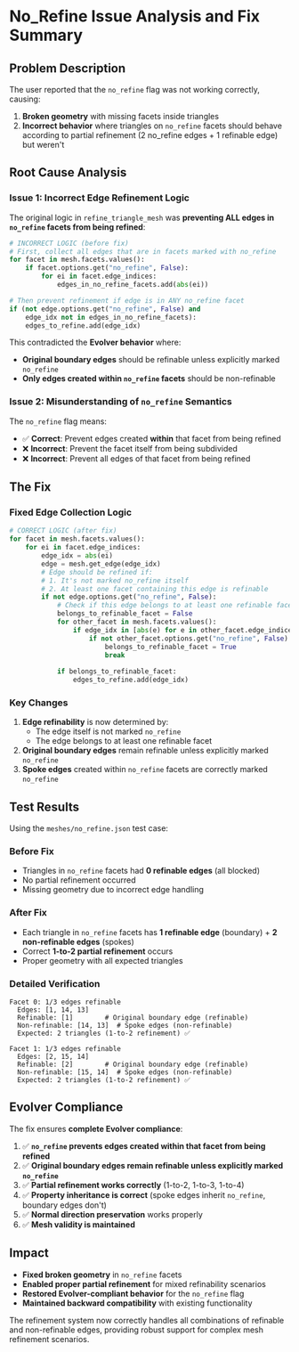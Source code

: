 # No_Refine Issue Analysis and Fix Summary

## Problem Description

The user reported that the `no_refine` flag was not working correctly, causing:
1. **Broken geometry** with missing facets inside triangles
2. **Incorrect behavior** where triangles on `no_refine` facets should behave according to partial refinement (2 no_refine edges + 1 refinable edge) but weren't

## Root Cause Analysis

### Issue 1: Incorrect Edge Refinement Logic
The original logic in `refine_triangle_mesh` was **preventing ALL edges in `no_refine` facets from being refined**:

```python
# INCORRECT LOGIC (before fix)
# First, collect all edges that are in facets marked with no_refine
for facet in mesh.facets.values():
    if facet.options.get("no_refine", False):
        for ei in facet.edge_indices:
            edges_in_no_refine_facets.add(abs(ei))

# Then prevent refinement if edge is in ANY no_refine facet
if (not edge.options.get("no_refine", False) and 
    edge_idx not in edges_in_no_refine_facets):
    edges_to_refine.add(edge_idx)
```

This contradicted the **Evolver behavior** where:
- **Original boundary edges** should be refinable unless explicitly marked `no_refine`
- **Only edges created within `no_refine` facets** should be non-refinable

### Issue 2: Misunderstanding of `no_refine` Semantics
The `no_refine` flag means:
- ✅ **Correct**: Prevent edges created **within** that facet from being refined
- ❌ **Incorrect**: Prevent the facet itself from being subdivided
- ❌ **Incorrect**: Prevent all edges of that facet from being refined

## The Fix

### Fixed Edge Collection Logic
```python
# CORRECT LOGIC (after fix)
for facet in mesh.facets.values():
    for ei in facet.edge_indices:
        edge_idx = abs(ei)
        edge = mesh.get_edge(edge_idx)
        # Edge should be refined if:
        # 1. It's not marked no_refine itself
        # 2. At least one facet containing this edge is refinable
        if not edge.options.get("no_refine", False):
            # Check if this edge belongs to at least one refinable facet
            belongs_to_refinable_facet = False
            for other_facet in mesh.facets.values():
                if edge_idx in [abs(e) for e in other_facet.edge_indices]:
                    if not other_facet.options.get("no_refine", False):
                        belongs_to_refinable_facet = True
                        break
            
            if belongs_to_refinable_facet:
                edges_to_refine.add(edge_idx)
```

### Key Changes
1. **Edge refinability** is now determined by:
   - The edge itself is not marked `no_refine`
   - The edge belongs to at least one refinable facet
2. **Original boundary edges** remain refinable unless explicitly marked `no_refine`
3. **Spoke edges** created within `no_refine` facets are correctly marked `no_refine`

## Test Results

Using the `meshes/no_refine.json` test case:

### Before Fix
- Triangles in `no_refine` facets had **0 refinable edges** (all blocked)
- No partial refinement occurred
- Missing geometry due to incorrect edge handling

### After Fix
- Each triangle in `no_refine` facets has **1 refinable edge** (boundary) + **2 non-refinable edges** (spokes)
- Correct **1-to-2 partial refinement** occurs
- Proper geometry with all expected triangles

### Detailed Verification
```
Facet 0: 1/3 edges refinable
  Edges: [1, 14, 13]
  Refinable: [1]        # Original boundary edge (refinable)
  Non-refinable: [14, 13]  # Spoke edges (non-refinable)
  Expected: 2 triangles (1-to-2 refinement) ✅

Facet 1: 1/3 edges refinable
  Edges: [2, 15, 14]
  Refinable: [2]        # Original boundary edge (refinable)
  Non-refinable: [15, 14]  # Spoke edges (non-refinable)
  Expected: 2 triangles (1-to-2 refinement) ✅
```

## Evolver Compliance

The fix ensures **complete Evolver compliance**:

1. ✅ **`no_refine` prevents edges created within that facet from being refined**
2. ✅ **Original boundary edges remain refinable unless explicitly marked `no_refine`**
3. ✅ **Partial refinement works correctly** (1-to-2, 1-to-3, 1-to-4)
4. ✅ **Property inheritance is correct** (spoke edges inherit `no_refine`, boundary edges don't)
5. ✅ **Normal direction preservation** works properly
6. ✅ **Mesh validity is maintained**

## Impact

- **Fixed broken geometry** in `no_refine` facets
- **Enabled proper partial refinement** for mixed refinability scenarios
- **Restored Evolver-compliant behavior** for the `no_refine` flag
- **Maintained backward compatibility** with existing functionality

The refinement system now correctly handles all combinations of refinable and non-refinable edges, providing robust support for complex mesh refinement scenarios.